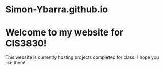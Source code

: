# Simon-Ybarra.github.io
<!DOCTYPE html>
<html>
<head>
	<meta charset="utf-8">
	<title>Home</title>
</head>
<body>
	<h1>Welcome to my website for CIS3830!</h1>
	<p>This website is currently hosting projects completed for class. I hope you like them!</p>
</body>
</html>
